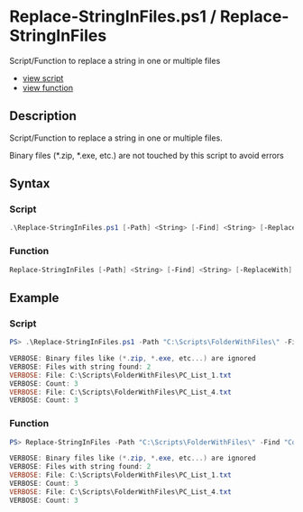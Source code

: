 # Replace-StringInFiles.ps1 / Replace-StringInFiles

Script/Function to replace a string in one or multiple files

* [view script](https://github.com/BornToBeRoot/PowerShell/blob/master/Scripts/Replace-StringInFiles.ps1)
* [view function](https://github.com/BornToBeRoot/PowerShell/blob/master/Module/LazyAdmin/Replace-StringInFiles.ps1)

## Description

Script/Function to replace a string in one or multiple files.

Binary files (*.zip, *.exe, etc.) are not touched by this script to avoid errors 

## Syntax

### Script

```powershell
.\Replace-StringInFiles.ps1 [-Path] <String> [-Find] <String> [-ReplaceWith] <String> [[-CaseSensitive]] [<CommonParameters>]
``` 

### Function

```powershell
Replace-StringInFiles [-Path] <String> [-Find] <String> [-ReplaceWith] <String> [[-CaseSensitive]] [<CommonParameters>]
```

## Example

### Script

```powershell
PS> .\Replace-StringInFiles.ps1 -Path "C:\Scripts\FolderWithFiles\" -Find "Computer" -ReplaceWith "Notebook" -CaseSensitive -Verbose

VERBOSE: Binary files like (*.zip, *.exe, etc...) are ignored
VERBOSE: Files with string found: 2
VERBOSE: File: C:\Scripts\FolderWithFiles\PC_List_1.txt
VERBOSE: Count: 3
VERBOSE: File: C:\Scripts\FolderWithFiles\PC_List_4.txt
VERBOSE: Count: 3
```

### Function

```powershell
PS> Replace-StringInFiles -Path "C:\Scripts\FolderWithFiles\" -Find "Computer" -ReplaceWith "Notebook" -CaseSensitive -Verbose

VERBOSE: Binary files like (*.zip, *.exe, etc...) are ignored
VERBOSE: Files with string found: 2
VERBOSE: File: C:\Scripts\FolderWithFiles\PC_List_1.txt
VERBOSE: Count: 3
VERBOSE: File: C:\Scripts\FolderWithFiles\PC_List_4.txt
VERBOSE: Count: 3
```